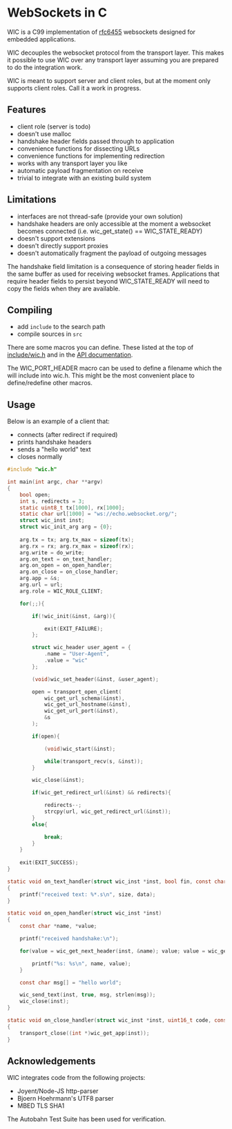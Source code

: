 WebSockets in C
===============

WIC is a C99 implementation of [rfc6455](https://tools.ietf.org/html/rfc6455)
websockets designed for embedded applications.

WIC decouples the websocket protocol from the transport layer. This makes
it possible to use WIC over any transport layer assuming you are prepared
to do the integration work. 

WIC is meant to support server and client roles, but at the moment
only supports client roles. Call it a work in progress.

## Features

- client role (server is todo)
- doesn't use malloc
- handshake header fields passed through to application
- convenience functions for dissecting URLs
- convenience functions for implementing redirection
- works with any transport layer you like
- automatic payload fragmentation on receive
- trivial to integrate with an existing build system

## Limitations

- interfaces are not thread-safe (provide your own solution)
- handshake headers are only accessible at the moment a websocket
  becomes connected (i.e. wic_get_state() == WIC_STATE_READY)
- doesn't support extensions
- doesn't directly support proxies
- doesn't automatically fragment the payload of outgoing messages

The handshake field limitation is a consequence of storing header
fields in the same buffer as used for receiving websocket frames. Applications
that require header fields to persist beyond WIC_STATE_READY will need
to copy the fields when they are available.

## Compiling

- add `include` to the search path
- compile sources in `src`

There are some macros you can define. These listed at the top of [include/wic.h](include/wic.h) and
in the [API documentation](https://cjhdev.github.io/wic_api/).

The WIC_PORT_HEADER macro can be used to define a filename which the
will include into wic.h. This might be the most
convenient place to define/redefine other macros.

## Usage

Below is an example of a client that:

- connects (after redirect if required)
- prints handshake headers
- sends a "hello world" text
- closes normally

~~~ c
#include "wic.h"

int main(int argc, char **argv)
{
    bool open;
    int s, redirects = 3;
    static uint8_t tx[1000], rx[1000];
    static char url[1000] = "ws://echo.websocket.org/";
    struct wic_inst inst;
    struct wic_init_arg arg = {0};
    
    arg.tx = tx; arg.tx_max = sizeof(tx);    
    arg.rx = rx; arg.rx_max = sizeof(rx);    
    arg.write = do_write;
    arg.on_text = on_text_handler;        
    arg.on_open = on_open_handler;        
    arg.on_close = on_close_handler;        
    arg.app = &s;
    arg.url = url;
    arg.role = WIC_ROLE_CLIENT;

    for(;;){

        if(!wic_init(&inst, &arg)){

            exit(EXIT_FAILURE);
        };

        struct wic_header user_agent = {
            .name = "User-Agent",
            .value = "wic"
        };

        (void)wic_set_header(&inst, &user_agent);

        open = transport_open_client(
            wic_get_url_schema(&inst),
            wic_get_url_hostname(&inst),
            wic_get_url_port(&inst),
            &s
        );

        if(open){

            (void)wic_start(&inst);

            while(transport_recv(s, &inst));
        }

        wic_close(&inst);

        if(wic_get_redirect_url(&inst) && redirects){

            redirects--;
            strcpy(url, wic_get_redirect_url(&inst));
        }
        else{

            break;
        }
    }
    
    exit(EXIT_SUCCESS);
}

static void on_text_handler(struct wic_inst *inst, bool fin, const char *data, uint16_t size)
{
    printf("received text: %*.s\n", size, data);
}

static void on_open_handler(struct wic_inst *inst)
{
    const char *name, *value;

    printf("received handshake:\n");

    for(value = wic_get_next_header(inst, &name); value; value = wic_get_next_header(inst, &name)){

        printf("%s: %s\n", name, value);
    }

    const char msg[] = "hello world";

    wic_send_text(inst, true, msg, strlen(msg));
    wic_close(inst);
} 

static void on_close_handler(struct wic_inst *inst, uint16_t code, const char *reason, uint16_t size)
{
    transport_close((int *)wic_get_app(inst));
}
~~~

## Acknowledgements

WIC integrates code from the following projects:

- Joyent/Node-JS http-parser
- Bjoern Hoehrmann's UTF8 parser
- MBED TLS SHA1

The Autobahn Test Suite has been used for verification.





